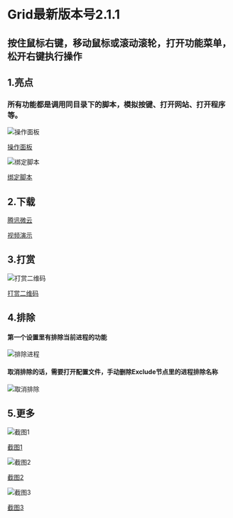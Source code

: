 Grid最新版本号2.1.1
====
## 按住鼠标右键，移动鼠标或滚动滚轮，打开功能菜单，松开右键执行操作

## 1.亮点

### 所有功能都是调用同目录下的脚本，模拟按键、打开网站、打开程序等。

![操作面板](https://meta.appinn.net/uploads/default/original/2X/7/75e79199aa8e3ca31a655d583433578d4141bae8.png)

[操作面板](https://meta.appinn.net/uploads/default/original/2X/7/75e79199aa8e3ca31a655d583433578d4141bae8.png)

![绑定脚本](https://meta.appinn.net/uploads/default/original/2X/5/58fd0be68efcce29a76aece547c1b9ecdca285fe.png)

[绑定脚本](https://meta.appinn.net/uploads/default/original/2X/5/58fd0be68efcce29a76aece547c1b9ecdca285fe.png)

## 2.下载

[腾讯微云](https://share.weiyun.com/EoHvFhk7)

[视频演示](https://www.bilibili.com/video/bv11i4y1E78H)


## 3.打赏

![打赏二维码](https://meta.appinn.net/uploads/default/original/2X/2/2b969a6c353350a0258d8d2c0df2c4d8e6e015f7.png)

[打赏二维码](https://meta.appinn.net/uploads/default/original/2X/2/2b969a6c353350a0258d8d2c0df2c4d8e6e015f7.png)

## 4.排除
#### 第一个设置里有排除当前进程的功能

![排除进程](https://meta.appinn.net/uploads/default/original/2X/5/58fb30d6f11104b6290efeed25f320322eacfdca.png)

#### 取消排除的话，需要打开配置文件，手动删除Exclude节点里的进程排除名称

![取消排除](https://meta.appinn.net/uploads/default/original/2X/6/64ef61a15f325ffbddd30609e8de70010f911718.png)

## 5.更多

![截图1](https://meta.appinn.net/uploads/default/original/2X/7/7a2f1d0ca25636292c7a42f8a349d72a398781e1.png)

[截图1](https://meta.appinn.net/uploads/default/original/2X/7/7a2f1d0ca25636292c7a42f8a349d72a398781e1.png)

![截图2](https://meta.appinn.net/uploads/default/original/2X/0/0a765d58f570970f6e56d01fc156d9fac4f80278.png)

[截图2](https://meta.appinn.net/uploads/default/original/2X/0/0a765d58f570970f6e56d01fc156d9fac4f80278.png)

![截图3](https://meta.appinn.net/uploads/default/original/2X/0/06ba86325c5c961710dec00b8f3a5ad5be351a44.png)

[截图3](https://meta.appinn.net/uploads/default/original/2X/0/06ba86325c5c961710dec00b8f3a5ad5be351a44.png)



